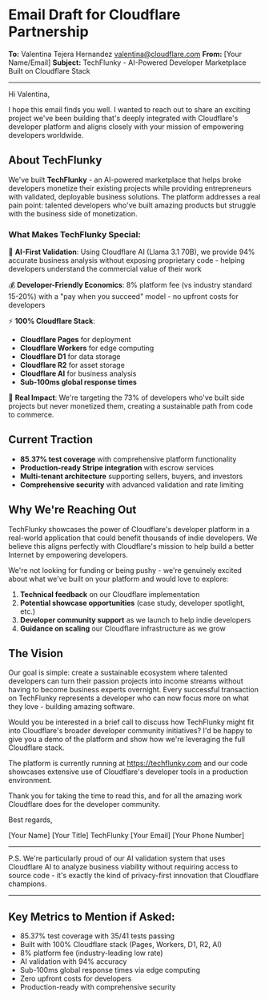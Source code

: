# Email Draft for Cloudflare Partnership

**To:** Valentina Tejera Hernandez <valentina@cloudflare.com>
**From:** [Your Name/Email]
**Subject:** TechFlunky - AI-Powered Developer Marketplace Built on Cloudflare Stack

---

Hi Valentina,

I hope this email finds you well. I wanted to reach out to share an exciting project we've been building that's deeply integrated with Cloudflare's developer platform and aligns closely with your mission of empowering developers worldwide.

## About TechFlunky

We've built **TechFlunky** - an AI-powered marketplace that helps broke developers monetize their existing projects while providing entrepreneurs with validated, deployable business solutions. The platform addresses a real pain point: talented developers who've built amazing products but struggle with the business side of monetization.

### What Makes TechFlunky Special:

🤖 **AI-First Validation**: Using Cloudflare AI (Llama 3.1 70B), we provide 94% accurate business analysis without exposing proprietary code - helping developers understand the commercial value of their work

💰 **Developer-Friendly Economics**: 8% platform fee (vs industry standard 15-20%) with a "pay when you succeed" model - no upfront costs for developers

⚡ **100% Cloudflare Stack**:
- **Cloudflare Pages** for deployment
- **Cloudflare Workers** for edge computing
- **Cloudflare D1** for data storage
- **Cloudflare R2** for asset storage
- **Cloudflare AI** for business analysis
- **Sub-100ms global response times**

🎯 **Real Impact**: We're targeting the 73% of developers who've built side projects but never monetized them, creating a sustainable path from code to commerce.

## Current Traction

- **85.37% test coverage** with comprehensive platform functionality
- **Production-ready Stripe integration** with escrow services
- **Multi-tenant architecture** supporting sellers, buyers, and investors
- **Comprehensive security** with advanced validation and rate limiting

## Why We're Reaching Out

TechFlunky showcases the power of Cloudflare's developer platform in a real-world application that could benefit thousands of indie developers. We believe this aligns perfectly with Cloudflare's mission to help build a better Internet by empowering developers.

We're not looking for funding or being pushy - we're genuinely excited about what we've built on your platform and would love to explore:

1. **Technical feedback** on our Cloudflare implementation
2. **Potential showcase opportunities** (case study, developer spotlight, etc.)
3. **Developer community support** as we launch to help indie developers
4. **Guidance on scaling** our Cloudflare infrastructure as we grow

## The Vision

Our goal is simple: create a sustainable ecosystem where talented developers can turn their passion projects into income streams without having to become business experts overnight. Every successful transaction on TechFlunky represents a developer who can now focus more on what they love - building amazing software.

Would you be interested in a brief call to discuss how TechFlunky might fit into Cloudflare's broader developer community initiatives? I'd be happy to give you a demo of the platform and show how we're leveraging the full Cloudflare stack.

The platform is currently running at https://techflunky.com and our code showcases extensive use of Cloudflare's developer tools in a production environment.

Thank you for taking the time to read this, and for all the amazing work Cloudflare does for the developer community.

Best regards,

[Your Name]
[Your Title]
TechFlunky
[Your Email]
[Your Phone Number]

---

P.S. We're particularly proud of our AI validation system that uses Cloudflare AI to analyze business viability without requiring access to source code - it's exactly the kind of privacy-first innovation that Cloudflare champions.

---

## Key Metrics to Mention if Asked:
- 85.37% test coverage with 35/41 tests passing
- Built with 100% Cloudflare stack (Pages, Workers, D1, R2, AI)
- 8% platform fee (industry-leading low rate)
- AI validation with 94% accuracy
- Sub-100ms global response times via edge computing
- Zero upfront costs for developers
- Production-ready with comprehensive security